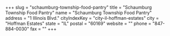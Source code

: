 +++
slug = "schaumburg-township-food-pantry"
title = "Schaumburg Township Food Pantry"
name = "Schaumburg Township Food Pantry"
address = "1 Illinois Blvd."
cityIndexKey = "city-il-hoffman-estates"
city = "Hoffman Estates"
state = "IL"
postal = "60169"
website = ""
phone = "847-884-0030"
fax = ""
+++
